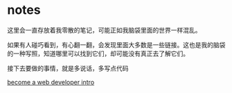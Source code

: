 notes
=====

这里会一直存放着我零散的笔记，可能正如我脑袋里面的世界一样混乱。

如果有人碰巧看到，有心翻一翻，会发现里面大多数是一些链接。这也是我的脑袋的一种写照，知道哪里可以找到它们，却可能没有真正去了解它们。

接下去要做的事情，就是多说话，多写点代码


[become a web developer intro](https://thewc.co/articles/view/become-a-web-developer-intro)
